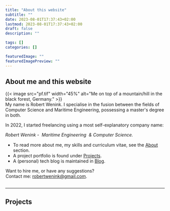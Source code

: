 ```yaml
---
title: "About this website"
subtitle: ""
date: 2023-08-01T17:37:43+02:00
lastmod: 2023-08-01T17:37:43+02:00
draft: false
description: ""

tags: []
categories: []

featuredImage: ""
featuredImagePreview: ""
---
```

<script>
function adjustClearProperty() {
  var ul = document.querySelector("ul");
  var image = document.querySelector(".wrap-around img");
  var text = document.querySelector("#fronttext");

  var ulHeight = ul.offsetHeight;
  var imageHeight = image.offsetHeight;  
  var textHeight = text.offsetHeight;  
  var companyHeight = document.querySelector("#centered_company").offsetHeight;

  var diff = imageHeight - textHeight - companyHeight;
  console.log(ulHeight, diff)

  if (diff < ulHeight * 1 / 2) {
    ul.style.clear = "left";
  } else if (diff > ulHeight) {
    ul.style.clear = "none";
  }
}

document.addEventListener("DOMContentLoaded", function() {
  adjustClearProperty(); // Initial adjustment on load

  window.addEventListener("resize", function() {
    adjustClearProperty(); // Adjust on window resize
  });
});
</script>

## About me and this website
<!-- alt="Me on top of a mountain/hill in the black forest, Germany." caption="Me on top of a mountain/hill in the black forest, Germany." -->
<div class="wrap-around">
{{< image src="pf.tif" width="45%" alt="Me on top of a mountain/hill in the black forest, Germany." >}}

<div id="fronttext">
My name is Robert Wenink. I specialise in the fusion between the fields of Computer Science and Maritime Engineering, possessing a master's degree in both. 

In 2022, I started freelancing using a most self-explanatory company name:
</br>

<div id="centered_company">
<div class = "flex-center">
<i>Robert Wenink -</i>
<i>&nbsp;Maritime Engineering&nbsp;</i>
<i>& Computer Science.</i> 
</div></div>


</div>

<!-- padding om de ul binnen de div te houden -->
<div id="ul" style="padding:1px">

- To read more about me, my skills and curriculum vitae, see the [About](/about/) section.
- A project portfolio is found under [Projects](/projects/).
- A (personal) tech blog is maintained in [Blog](/posts/).

Want to hire me, or have any suggestions? 
<span style="white-space:nowrap;">Contact me: <robertwenink@gmail.com>. </span>

</div>
</div>

<hr>

## Projects